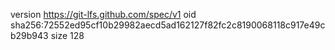 version https://git-lfs.github.com/spec/v1
oid sha256:72552ed95cf10b29982aecd5ad162127f82fc2c8190068118c917e49cb29b943
size 128
